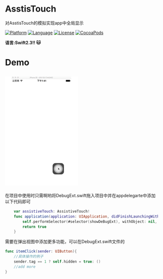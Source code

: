 # AsstisTouch

对AsstisTouch的模拟实现app中全局显示

[![Platform](http://img.shields.io/badge/platform-ios-blue.svg?style=flat
)](https://developer.apple.com/iphone/index.action)
[![Language](http://img.shields.io/badge/language-swift-brightgreen.svg?style=flat
)](https://developer.apple.com/swift)
[![License](http://img.shields.io/badge/license-MIT-lightgrey.svg?style=flat
)](http://mit-license.org)
[![CocoaPods](https://img.shields.io/cocoapods/v/TKSubmitTransition.svg)]()

**语言:Swift2.3!! :cat:**
# Demo
![Demo GIF Animation](https://github.com/DKJone/AsstisTouch/blob/master/ex.gif?raw=true "Demo GIF Animation")
---
在项目中使用时只需啊哟将DebugExt.swift拖入项目中并在appdelegarte中添加以下代码即可

```swift
    var assistiveTouch: AssistiveTouch!
    func application(application: UIApplication, didFinishLaunchingWithOptions launchOptions: [NSObject: AnyObject]?) -> Bool {
        self.performSelector(#selector(showDeBugExt), withObject: nil, afterDelay: 3)
        return true
    }
```

需要在弹出视图中添加更多功能，可以在DebugExt.swift文件的
```swift
func itemClick(sender: UIButton){
    //具体操作的例子
    sender.tag == 1 ? self.hidden = true: ()
    //add more
}
```
